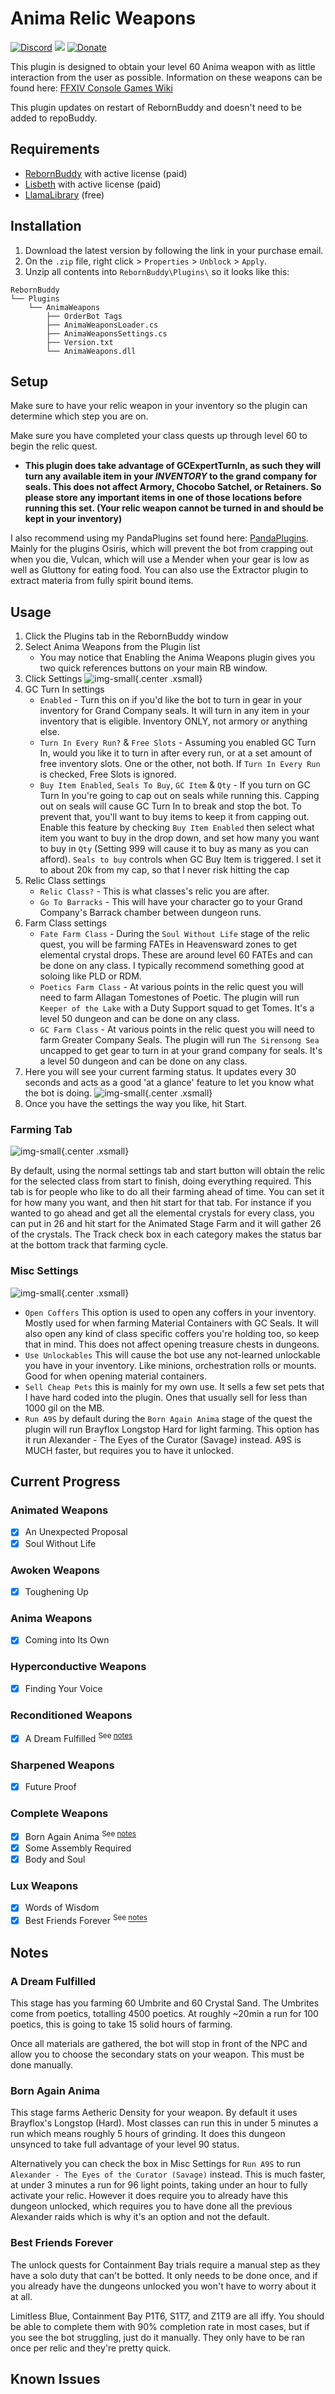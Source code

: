 # Anima Relic Weapons

[![Discord][3]][4]
[![](https://img.shields.io/static/v1?label=Sponsor&message=%E2%9D%A4&logo=GitHub&color=%23fe8e86)](https://github.com/sponsors/domesticwarlord86)
[![Donate][5]][6]

This plugin is designed to obtain your level 60 Anima weapon with as little interaction from the user as possible. Information on these weapons can be found here: [FFXIV Console Games Wiki](https://ffxiv.consolegameswiki.com/wiki/Anima_Weapons)

This plugin updates on restart of RebornBuddy and doesn't need to be added to repoBuddy.

## Requirements

- [RebornBuddy][7] with active license (paid)
- [Lisbeth][9] with active license (paid)
- [LlamaLibrary][10] (free)

## Installation

1. Download the latest version by following the link in your purchase email.
2. On the `.zip` file, right click > `Properties` > `Unblock` > `Apply`.
3. Unzip all contents into `RebornBuddy\Plugins\` so it looks like this:

```
RebornBuddy
└── Plugins
    └── AnimaWeapons
        ├── OrderBot Tags
        ├── AnimaWeaponsLoader.cs
        ├── AnimaWeaponsSettings.cs
        ├── Version.txt
        └── AnimaWeapons.dll
```

## Setup

Make sure to have your relic weapon in your inventory so the plugin can determine which step you are on.

Make sure you have completed your class quests up through level 60 to begin the relic quest.

- **This plugin does take advantage of GCExpertTurnIn, as such they will turn any available item in your _INVENTORY_ to the grand company for seals. This does not affect Armory, Chocobo Satchel, or Retainers. So please store any important items in one of those locations before running this set. (Your relic weapon cannot be turned in and should be kept in your inventory)**

I also recommend using my PandaPlugins set found here: [PandaPlugins](https://github.com/domesticwarlord86/PandaPlugins). Mainly for the plugins Osiris, which will prevent the bot from crapping out when you die, Vulcan, which will use a Mender when your gear is low as well as Gluttony for eating food. You can also use the Extractor plugin to extract materia from fully spirit bound items.

## Usage

1. Click the Plugins tab in the RebornBuddy window
2. Select Anima Weapons from the Plugin list
    * You may notice that Enabling the Anima Weapons plugin gives you two quick references buttons on your main RB window.
3. Click Settings
![img-small](../../img/Anima1.png){.center .xsmall}
4. GC Turn In settings
    * `Enabled` - Turn this on if you'd like the bot to turn in gear in your inventory for Grand Company seals. It will turn in any item in your inventory that is eligible. Inventory ONLY, not armory or anything else.
    * `Turn In Every Run?` & `Free Slots` - Assuming you enabled GC Turn In, would you like it to turn in after every run, or at a set amount of free inventory slots. One or the other, not both. If `Turn In Every Run` is checked, Free Slots is ignored.
    * `Buy Item Enabled`, `Seals To Buy`, `GC Item` & `Qty` - If you turn on GC Turn In you're going to cap out on seals while running this. Capping out on seals will cause GC Turn In to break and stop the bot. To prevent that, you'll want to buy items to keep it from capping out. Enable this feature by checking `Buy Item Enabled` then select what item you want to buy in the drop down, and set how many you want to buy in `Qty` (Setting 999 will cause it to buy as many as you can afford). `Seals to buy` controls when GC Buy Item is triggered. I set it to about 20k from my cap, so that I never risk hitting the cap
5. Relic Class settings
    * `Relic Class?` - This is what classes's relic you are after.
    * `Go To Barracks` - This will have your character go to your Grand Company's Barrack chamber between dungeon runs.
6. Farm Class settings
    * `Fate Farm Class` - During the `Soul Without Life` stage of the relic quest, you will be farming FATEs in Heavensward zones to get elemental crystal drops. These are around level 60 FATEs and can be done on any class. I typically recommend something good at soloing like PLD or RDM.
    * `Poetics Farm Class` - At various points in the relic quest you will need to farm Allagan Tomestones of Poetic. The plugin will run `Keeper of the Lake` with a Duty Support squad to get Tomes. It's a level 50 dungeon and can be done on any class.
    * `GC Farm Class` - At various points in the relic quest you will need to farm Greater Company Seals. The plugin will run `The Sirensong Sea` uncapped to get gear to turn in at your grand company for seals. It's a level 50 dungeon and can be done on any class.
7. Here you will see your current farming status. It updates every 30 seconds and acts as a good 'at a glance' feature to let you know what the bot is doing.
![img-small](../../img/Anima2.png){.center .xsmall}
8. Once you have the settings the way you like, hit Start.

### Farming Tab

![img-small](../../img/Anima3.png){.center .xsmall}

By default, using the normal settings tab and start button will obtain the relic for the selected class from start to finish, doing everything required. This tab is for people who like to do all their farming ahead of time. You can set it for how many you want, and then hit start for that tab. For instance if you wanted to go ahead and get all the elemental crystals for every class, you can put in 26 and hit start for the Animated Stage Farm and it will gather 26 of the crystals. The Track check box in each category makes the status bar at the bottom track that farming cycle.

### Misc Settings

![img-small](../../img/Anima4.png){.center .xsmall}

   * `Open Coffers` This option is used to open any coffers in your inventory. Mostly used for when farming Material Containers with GC Seals. It will also open any kind of class specific coffers you're holding too, so keep that in mind. This does not affect opening treasure chests in dungeons.
   * `Use Unlockables` This will cause the bot use any not-learned unlockable you have in your inventory. Like minions, orchestration rolls or mounts. Good for when opening material containers.
   * `Sell Cheap Pets` this is mainly for my own use. It sells a few set pets that I have hard coded into the plugin. Ones that usually sell for less than 1000 gil on the MB.
   * `Run A9S` by default during the `Born Again Anima` stage of the quest the plugin will run Brayflox Longstop Hard for light farming. This option has it run Alexander - The Eyes of the Curator (Savage) instead. A9S is MUCH faster, but requires you to have it unlocked.

## Current Progress

### Animated Weapons
- [x] An Unexpected Proposal
- [x] Soul Without Life

### Awoken Weapons
- [x] Toughening Up

### Anima Weapons
- [X] Coming into Its Own 

### Hyperconductive Weapons
- [X] Finding Your Voice

### Reconditioned Weapons
- [X] A Dream Fulfilled <sup>See [notes](#a-dream-fulfilled)</sup>

### Sharpened Weapons
- [X] Future Proof

### Complete Weapons
- [X] Born Again Anima <sup>See [notes](#born-again-anima)</sup>
- [X] Some Assembly Required
- [X] Body and Soul

### Lux Weapons
- [X] Words of Wisdom
- [X] Best Friends Forever <sup>See [notes](#best-friends-forever)</sup>

## Notes
### A Dream Fulfilled
This stage has you farming 60 Umbrite and 60 Crystal Sand. The Umbrites come from poetics, totalling 4500 poetics. At roughly ~20min a run for 100 poetics, this is going to take 15 solid hours of farming.

Once all materials are gathered, the bot will stop in front of the NPC and allow you to choose the secondary stats on your weapon. This must be done manually.
### Born Again Anima
This stage farms Aetheric Density for your weapon. By default it uses Brayflox's Longstop (Hard). Most classes can run this in under 5 minutes a run which means roughly 5 hours of grinding. It does this dungeon unsynced to take full advantage of your level 90 status.

Alternatively you can check the box in Misc Settings for `Run A9S` to run `Alexander - The Eyes of the Curator (Savage)` instead. This is much faster, at under 3 minutes a run for 96 light points, taking under an hour to fully activate your relic. However it does require you to already have this dungeon unlocked, which requires you to have done all the previous Alexander raids which is why it's an option and not the default.

### Best Friends Forever
The unlock quests for Containment Bay trials require a manual step as they have a solo duty that can't be botted. It only needs to be done once, and if you already have the dungeons unlocked you won't have to worry about it at all.

Limitless Blue, Containment Bay P1T6, S1T7, and Z1T9 are all iffy. You should be able to complete them with 90% completion rate in most cases, but if you see the bot struggling, just do it manually. They only have to be ran once per relic and they're pretty quick.

## Known Issues


[3]: https://img.shields.io/badge/Discord-7389D8?logo=discord&logoColor=ffffff&labelColor=6A7EC2
[4]: https://discord.gg/CucSWEhJSZ "Discord"
[5]: https://shields.io/badge/-Buy%20me%20a%20coffee-FF5E5B?logo=kofi&logoColor=ffffff&labelColor=FF5E5B
[6]: https://ko-fi.com/domesticwarlord86 "Donate via Ko-Fi"
[7]: https://www.rebornbuddy.com/ "RebornBuddy"
[8]: https://github.com/LlamaMagic/ExBuddy "ExBuddy"
[9]: https://www.siune.io/ "Lisbeth"
[10]: https://github.com/nt153133/__LlamaLibrary "LlamaLibrary"
[11]: https://discord.gg/rDsFbKr "Magitek Discord"
[12]: https://github.com/Zimgineering/repoBuddy "RepoBuddy"